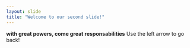 ```yaml
---
layout: slide
title: "Welcome to our second slide!"
---
```

**with great powers, come great responsabilities**
Use the left arrow to go back!
